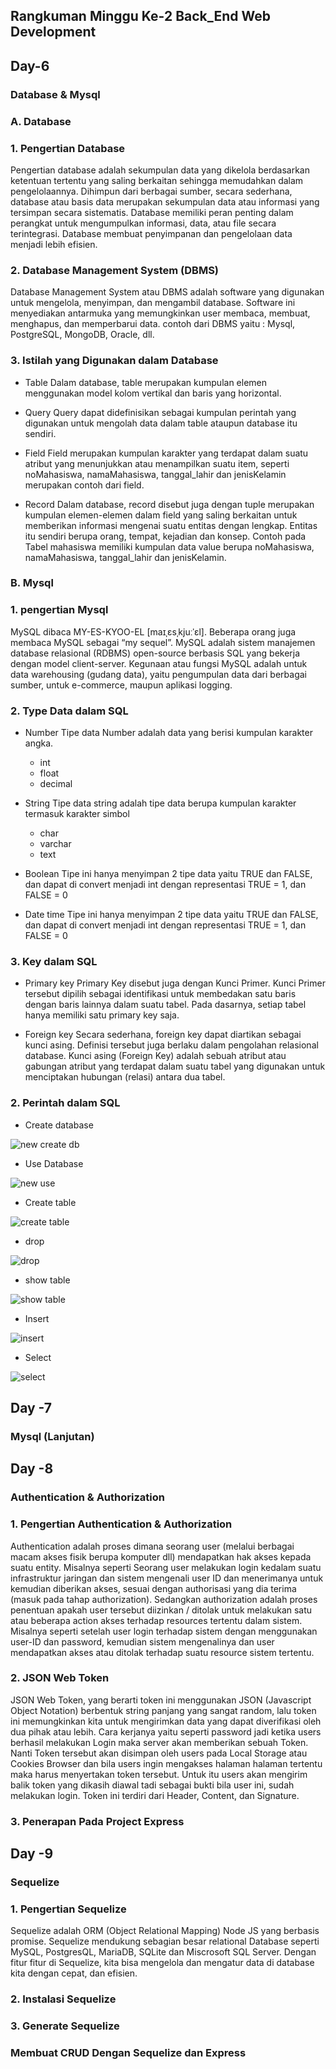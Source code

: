 ## Rangkuman Minggu Ke-2 Back_End Web Development
## Day-6
### Database & Mysql
### A. Database
### 1. Pengertian Database
Pengertian database adalah sekumpulan data yang dikelola berdasarkan ketentuan tertentu yang saling berkaitan sehingga memudahkan dalam pengelolaannya. Dihimpun 
dari berbagai sumber, secara sederhana, database atau basis data merupakan sekumpulan data atau informasi yang tersimpan secara sistematis. Database memiliki 
peran penting dalam perangkat untuk mengumpulkan informasi, data, atau file secara terintegrasi. Database membuat penyimpanan dan pengelolaan data menjadi lebih 
efisien.

### 2. Database Management System (DBMS)
Database Management System atau DBMS adalah software yang digunakan untuk mengelola, menyimpan, dan mengambil database. Software ini menyediakan antarmuka yang 
memungkinkan user membaca, membuat, menghapus, dan memperbarui data. contoh dari DBMS yaitu : Mysql, PostgreSQL, MongoDB, Oracle, dll.

### 3. Istilah yang Digunakan dalam Database
- Table
 Dalam database, table merupakan kumpulan elemen menggunakan model kolom vertikal dan baris yang horizontal.
 
- Query
Query dapat didefinisikan sebagai kumpulan perintah yang digunakan untuk mengolah data dalam table ataupun database itu sendiri.

- Field
Field merupakan kumpulan karakter yang terdapat dalam suatu atribut yang menunjukkan atau menampilkan suatu item, seperti noMahasiswa, namaMahasiswa, 
tanggal_lahir dan jenisKelamin merupakan contoh dari field.

- Record
Dalam database, record disebut juga dengan tuple merupakan kumpulan elemen-elemen dalam field yang saling berkaitan untuk memberikan informasi mengenai suatu entitas 
dengan lengkap. Entitas itu sendiri berupa orang, tempat, kejadian dan konsep. Contoh pada Tabel mahasiswa memiliki kumpulan data value berupa noMahasiswa, 
namaMahasiswa, tanggal_lahir dan jenisKelamin.

### B. Mysql
### 1. pengertian Mysql
MySQL dibaca MY-ES-KYOO-EL [maɪˌɛsˌkjuːˈɛl]. Beberapa orang juga membaca MySQL sebagai “my sequel”. MySQL adalah sistem manajemen database relasional (RDBMS) 
open-source berbasis SQL yang bekerja dengan model client-server.  Kegunaan atau fungsi MySQL adalah untuk data warehousing (gudang data), yaitu pengumpulan data 
dari berbagai sumber, untuk e-commerce, maupun aplikasi logging.

### 2. Type Data dalam SQL
- Number
Tipe data Number adalah data yang berisi kumpulan karakter angka. 
  - int
  - float
  - decimal
  
- String
Tipe data string adalah tipe data berupa kumpulan karakter termasuk karakter simbol
  - char
  - varchar
  - text
  
- Boolean
Tipe ini hanya menyimpan 2 tipe data yaitu TRUE dan FALSE, dan dapat di convert menjadi int dengan representasi TRUE = 1, dan FALSE = 0

- Date time
Tipe ini hanya menyimpan 2 tipe data yaitu TRUE dan FALSE, dan dapat di convert menjadi int dengan representasi TRUE = 1, dan FALSE = 0

### 3. Key dalam SQL
- Primary key
Primary Key disebut juga dengan Kunci Primer. Kunci Primer tersebut dipilih sebagai identifikasi untuk membedakan satu baris dengan baris lainnya dalam suatu tabel.
Pada dasarnya, setiap tabel hanya memiliki satu primary key saja.

- Foreign key
Secara sederhana, foreign key dapat diartikan sebagai kunci asing. Definisi tersebut juga berlaku dalam pengolahan relasional database. Kunci asing (Foreign Key) 
adalah sebuah atribut atau gabungan atribut yang terdapat dalam suatu tabel yang digunakan untuk menciptakan hubungan (relasi) antara dua tabel. 

### 2. Perintah dalam SQL
- Create database

![new create db](https://user-images.githubusercontent.com/114325558/200259740-a0e6914d-3cc3-4634-b2a0-74cff063c3f9.JPG)

- Use Database

![new use](https://user-images.githubusercontent.com/114325558/200259864-8a2cb6d7-749d-4e77-9623-bdbabaa88e98.JPG)

- Create table

![create table](https://user-images.githubusercontent.com/114325558/200258138-c1689b92-b871-42f5-8cc3-2740f08f7e88.JPG)

- drop

![drop](https://user-images.githubusercontent.com/114325558/200258285-99ec8790-ffa3-4f61-9c20-f65fee1a7998.JPG)

- show table

![show table](https://user-images.githubusercontent.com/114325558/200258421-8f0d8378-c61e-4270-aee6-d7ae80a201b7.JPG)

- Insert

![insert](https://user-images.githubusercontent.com/114325558/200258791-2ad041f2-77d1-4482-b5a8-296684b3fbba.JPG)

- Select

![select](https://user-images.githubusercontent.com/114325558/200259272-9e3bf7d5-fc08-45a5-ba10-5b3e8c96d20f.JPG)

## Day -7
### Mysql (Lanjutan)

## Day -8
### Authentication & Authorization
### 1. Pengertian Authentication & Authorization
Authentication adalah proses dimana seorang user (melalui berbagai macam akses fisik berupa komputer dll) mendapatkan hak akses kepada suatu entity. Misalnya seperti
Seorang user melakukan login kedalam suatu infrastruktur jaringan dan sistem mengenali user ID dan menerimanya untuk kemudian diberikan akses, sesuai dengan 
authorisasi yang dia terima (masuk pada tahap authorization). Sedangkan authorization adalah proses penentuan apakah user tersebut diizinkan / ditolak untuk
melakukan satu atau beberapa action akses terhadap resources tertentu dalam sistem. Misalnya seperti setelah user login terhadap sistem dengan menggunakan user-ID dan 
password, kemudian sistem mengenalinya dan user mendapatkan akses atau ditolak terhadap suatu resource sistem tertentu.

### 2. JSON Web Token
JSON Web Token, yang berarti token ini menggunakan JSON (Javascript Object Notation) berbentuk string panjang yang sangat random, lalu token ini memungkinkan kita 
untuk mengirimkan data yang dapat diverifikasi oleh dua pihak atau lebih. Cara kerjanya yaitu seperti password jadi ketika users berhasil melakukan Login maka server 
akan memberikan sebuah Token. Nanti Token tersebut akan disimpan oleh users pada Local Storage atau Cookies Browser dan bila users ingin mengakses halaman halaman 
tertentu maka harus menyertakan token tersebut. Untuk itu users akan mengirim balik token yang dikasih diawal tadi sebagai bukti bila user ini, sudah melakukan login.
Token ini terdiri dari Header, Content, dan Signature.

### 3. Penerapan Pada Project Express

## Day -9
### Sequelize
### 1. Pengertian Sequelize
Sequelize adalah ORM (Object Relational Mapping) Node JS yang berbasis promise. Sequelize mendukung sebagian besar relational Database seperti MySQL, PostgresQL, 
MariaDB, SQLite dan Miscrosoft SQL Server. Dengan fitur fitur di Sequelize, kita bisa mengelola dan mengatur data di database kita dengan cepat, dan efisien.

### 2. Instalasi Sequelize
### 3. Generate Sequelize
### Membuat CRUD Dengan Sequelize dan Express










  


